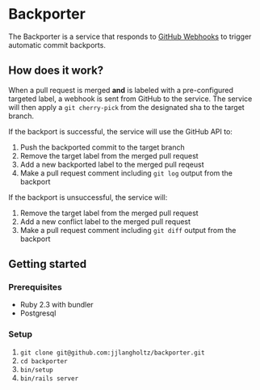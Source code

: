# Backporter
The Backporter is a service that responds to [GitHub Webhooks](https://developer.github.com/webhooks/) to trigger automatic commit backports.

## How does it work?
When a pull request is merged **and** is labeled with a pre-configured targeted label, a webhook is sent from GitHub to the service. The service will then apply a `git cherry-pick` from the designated sha to the target branch.

If the backport is successful, the service will use the GitHub API to:

1. Push the backported commit to the target branch
2. Remove the target label from the merged pull request
3. Add a new backported label to the merged pull reqeust
4. Make a pull request comment including `git log` output from the backport

If the backport is unsuccessful, the service will:

1. Remove the target label from the merged pull request
2. Add a new conflict label to the merged pull request
3. Make a pull request comment including `git diff` output from the backport

## Getting started

### Prerequisites
* Ruby 2.3 with bundler
* Postgresql

### Setup
1. `git clone git@github.com:jjlangholtz/backporter.git`
2. `cd backporter`
3. `bin/setup`
4. `bin/rails server`

